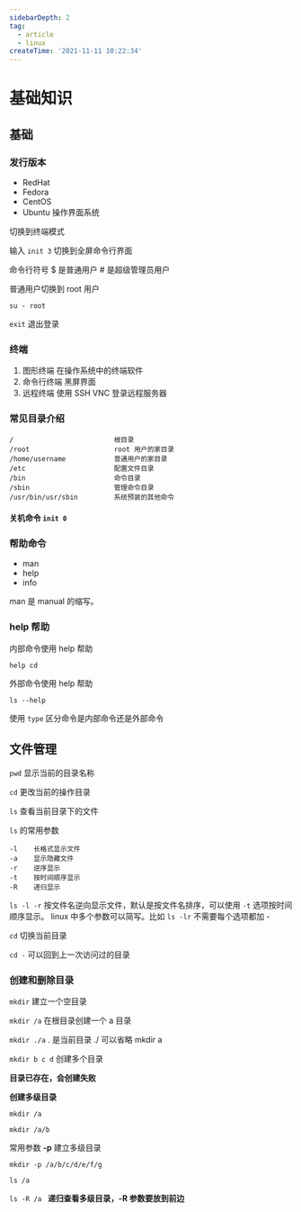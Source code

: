 ```yaml
---
sidebarDepth: 2
tag:
  - article
  - linux
createTime: '2021-11-11 10:22:34'
---
```


# 基础知识

## 基础

### 发行版本

- RedHat
- Fedora
- CentOS
- Ubuntu   操作界面系统

切换到终端模式

输入 `init 3` 切换到全屏命令行界面

命令行符号  $ 是普通用户     # 是超级管理员用户

普通用户切换到 root 用户

`su - root`

`exit` 退出登录

### 终端

1. 图形终端   在操作系统中的终端软件
2. 命令行终端    黑屏界面
3. 远程终端      使用 SSH VNC 登录远程服务器

### 常见目录介绍

```
/                         根目录
/root                     root 用户的家目录
/home/username            普通用户的家目录
/etc                      配置文件目录
/bin                      命令目录
/sbin                     管理命令目录
/usr/bin/usr/sbin         系统预装的其他命令

```

#### 关机命令  `init 0`

### 帮助命令

- man
- help
- info

man 是 manual 的缩写。

### help 帮助

内部命令使用 help 帮助

`help cd`

外部命令使用 help 帮助

`ls --help`

使用 `type` 区分命令是内部命令还是外部命令


## 文件管理

`pwd` 显示当前的目录名称

`cd` 更改当前的操作目录

`ls` 查看当前目录下的文件

`ls` 的常用参数

```
-l    长格式显示文件
-a    显示隐藏文件
-r    逆序显示
-t    按时间顺序显示
-R    递归显示
```

`ls -l -r` 按文件名逆向显示文件，默认是按文件名排序，可以使用 `-t` 选项按时间顺序显示。 linux 中多个参数可以简写。比如 `ls -lr` 不需要每个选项都加 -

`cd` 切换当前目录

`cd -` 可以回到上一次访问过的目录

### 创建和删除目录

`mkdir` 建立一个空目录

`mkdir /a`    在根目录创建一个 a 目录

`mkdir ./a`    . 是当前目录  ./  可以省略    mkdir a

`mkdir b c d`   创建多个目录

**目录已存在，会创建失败**

**创建多级目录**

`mkdir /a`

`mkdir /a/b`

常用参数 **-p** 建立多级目录

`mkdir -p /a/b/c/d/e/f/g`

`ls /a`

`ls -R /a ` **递归查看多级目录，-R 参数要放到前边**



